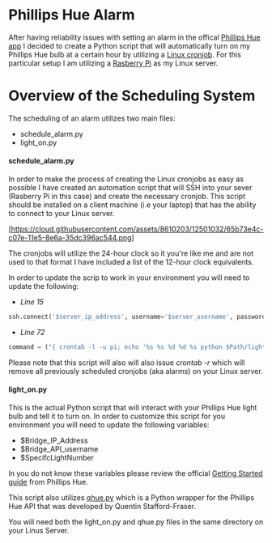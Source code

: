 # Phillips Hue Alarm
After having reliability issues with setting an alarm in the offical [Phillips Hue app](https://itunes.apple.com/us/app/philips-hue/id557206189?mt=8) I decided to
create a Python script that will automatically turn on my Phillips Hue bulb at a certain hour by utilizing a [Linux cronjob](https://en.wikipedia.org/wiki/Cron). For this particular setup
I am utilizing a [Rasberry Pi](http://www.amazon.com/Raspberry-Pi-Model-Project-Board/dp/B00T2U7R7I/ref=sr_1_4?s=pc&ie=UTF8&qid=1453429240&sr=1-4&keywords=raspberry+pi) as my Linux server.

# Overview of the Scheduling System
The scheduling of an alarm utilizes two main files:

* schedule_alarm.py
* light_on.py

#### schedule_alarm.py

In order to make the process of creating the Linux cronjobs as easy as possible I have created an automation script that will SSH into your sever (Rasberry Pi in this case) and create the necessary cronjob. This script should be installed on a client machine (i.e your laptop) that has the ability to connect to your Linux server.

[https://cloud.githubusercontent.com/assets/8610203/12501032/65b73e4c-c07e-11e5-8e6a-35dc396ac544.png]

The cronjobs will utilize the 24-hour clock so it you're like me and are not used to that format I have included a list of the 12-hour clock equivalents.

In order to update the scrip to work in your environment you will need to update the following:

* *Line 15*
```python
ssh.connect('$server_ip_address', username='$server_username', password='$server_password')
```

* *Line 72*
```python
command = ("{ crontab -l -u pi; echo '%s %s %d %d %s python $Path/light_on.py'; } | crontab -u pi -")
```

Please note that this script will also will also issue *crontab -r* which will remove all previously scheduled cronjobs (aka alarms) on your Linux server.

 #### light_on.py

This is the actual Python script that will interact with your Phillips Hue light bulb and tell it to turn on. In order to customize this script for you environment you will need to update the following variables:

* $Bridge_IP_Address
* $Bridge_API_username
* $SpecifcLightNumber

In you do not know these variables please review the official [Getting Started guide](http://www.developers.meethue.com/documentation/getting-started) from Phillips Hue.

This script also utilizes [qhue.py](https://github.com/quentinsf/qhue) which is a Python wrapper for the Phillips Hue API that was developed by Quentin Stafford-Fraser.

You will need both the light_on.py and qhue.py files in the same directory on your Linus Server.
